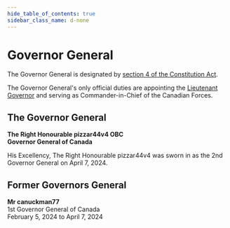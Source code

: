 ```yaml
---
hide_table_of_contents: true
sidebar_class_name: d-none
---
```


# Governor General

The Governor General is designated by [section 4 of the Constitution Act](https://github.com/British-Columbia/Kings-Printer/blob/main/Laws/Constitution%20Act/Consolidated.md#executive-power).

The Governor General's only official duties are appointing the [Lieutenant Governor](/gov/lieutenant-governor) and serving as Commander-in-Chief of the Canadian Forces.

## The Governor General

**The Right Honourable pizzar44v4 OBC**
<br/>**Governor General of Canada**

His Excellency, The Right Honourable pizzar44v4 was sworn in as the 2nd Governor General on April 7, 2024.

## Former Governors General

**Mr canuckman77**
<br/>1st Governor General of Canada
<br/>February 5, 2024 to April 7, 2024
